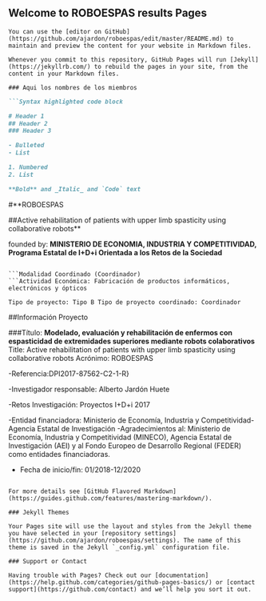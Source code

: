## Welcome to ROBOESPAS results Pages

```You can use the [editor on GitHub](https://github.com/ajardon/roboespas/edit/master/README.md) to maintain and preview the content for your website in Markdown files.```

```Whenever you commit to this repository, GitHub Pages will run [Jekyll](https://jekyllrb.com/) to rebuild the pages in your site, from the content in your Markdown files.```

```### Aqui los nombres de los miembros```

```Markdown is a lightweight and easy-to-use syntax for styling your writing. It includes conventions for markdown
```Syntax highlighted code block

# Header 1
## Header 2
### Header 3

- Bulleted
- List

1. Numbered
2. List

**Bold** and _Italic_ and `Code` text
```

#**ROBOESPAS

##Active rehabilitation of patients with upper limb spasticity using collaborative robots**

founded by: **MINISTERIO DE ECONOMIA, INDUSTRIA Y COMPETITIVIDAD, Programa Estatal de I+D+i Orientada a los Retos de la Sociedad**

```SPID201700X087580CV0

```Modalidad Coordinado (Coordinador)
```Actividad Económica: Fabricación de productos informáticos, electrónicos y ópticos
```
```Tipo de proyecto: Tipo B Tipo de proyecto coordinado: Coordinador```

##Información Proyecto

###Título: **Modelado, evaluación y rehabilitación de enfermos con espasticidad de extremidades superiores mediante robots colaborativos**
Title: Active rehabilitation of patients with upper limb spasticity using collaborative robots
Acrónimo: ROBOESPAS

-Referencia:DPI2017-87562-C2-1-R}

-Investigador responsable: Alberto Jardón Huete

-Retos Investigación: Proyectos I+D+i 2017

-Entidad financiadora: Ministerio de Economía, Industria y Competitividad-Agencia Estatal de Investigación
-Agradecimientos al: Ministerio de Economía, Industria y Competitividad (MINECO), Agencia Estatal de Investigación (AEI) y al Fondo Europeo de Desarrollo Regional (FEDER) como entidades financiadoras.

- Fecha de inicio/fin: 01/2018-12/2020

```[Link](url) and ![Image](src)
```
```
For more details see [GitHub Flavored Markdown](https://guides.github.com/features/mastering-markdown/).

### Jekyll Themes

Your Pages site will use the layout and styles from the Jekyll theme you have selected in your [repository settings](https://github.com/ajardon/roboespas/settings). The name of this theme is saved in the Jekyll `_config.yml` configuration file.

### Support or Contact

Having trouble with Pages? Check out our [documentation](https://help.github.com/categories/github-pages-basics/) or [contact support](https://github.com/contact) and we’ll help you sort it out.
